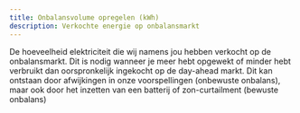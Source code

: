 ```yaml
---
title: Onbalansvolume opregelen (kWh) 
description: Verkochte energie op onbalansmarkt
---
```


De hoeveelheid elektriciteit die wij namens jou hebben verkocht op de onbalansmarkt. Dit is nodig wanneer je meer hebt opgewekt of minder hebt verbruikt dan oorspronkelijk ingekocht op de day-ahead markt. Dit kan ontstaan door afwijkingen in onze voorspellingen (onbewuste onbalans), maar ook door het inzetten van een batterij of zon-curtailment (bewuste onbalans)
